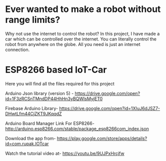 # Ever wanted to make a robot without range limits?
Why not use the internet to control the robot?
In this project, I have made a car which can be controlled over the internet. You can literally control the robot from anywhere on the globe. All you need is just an internet connection.

# ESP8266 based IoT-Car
Here you will find all the files required for this project

Arduino Json library (version 5) -
https://drive.google.com/open?id=1F3zRCSnTMndDP44HhHn3yBQWIsMyjET0

Firebase Arduino Library-
https://drive.google.com/open?id=1XIuJ6dJSZ7-DHwtLfm44CjZKT9JKqqdZ

Arduino Board Manager Link For ESP8266-
http://arduino.esp8266.com/stable/package_esp8266com_index.json

Download the app from-
https://play.google.com/store/apps/details?id=com.rupak.IOTcar

Watch the tutorial video at-
https://youtu.be/9UJPxHrcjfw
